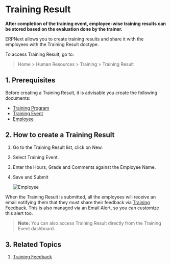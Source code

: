 # Training Result

**After completion of the training event, employee-wise training results can be stored based on the evaluation done by the trainer.**

ERPNext allows you to create training results and share it with the employees with the Training Result doctype.

To access Training Result, go to:

> Home > Human Resources > Training > Training Result


## 1. Prerequisites

Before creating a Training Result, it is advisable you create the following documents:

* [Training Program](/docs/v12/user/manual/en/human-resources/training-program)
* [Training Event](/docs/v12/user/manual/en/human-resources/training-event)
* [Employee](/docs/v12/user/manual/en/human-resources/employee)


## 2. How to create a Training Result

1. Go to the Training Result list, click on New.
1. Select Training Event.
1. Enter the Hours, Grade and Comments against the Employee Name.
1. Save and Submit

    <img class="screenshot" alt="Employee" src="{{docs_base_url}}/v12/assets/img/human-resources/training-result.png">

When the Training Result is submitted, all the employees will receive an email notifying them that they must share their feedback via [Training Feedback](/docs/v12/user/manual/en/human-resources/training-feedback). This is also managed via an Email Alert, so you can customize this alert too.


> **Note:** You can also access Training Result directly from the Training Event dashboard.

## 3. Related Topics

1. [Training Feedback](/docs/v12/user/manual/en/human-resources/training-feedback)
